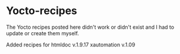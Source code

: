 # Yocto-recipes
The Yocto recipes posted here didn't work or didn't exist and I had to update or create them myself.

Added recipes for
htmldoc v.1.9.17
xautomation v.1.09

